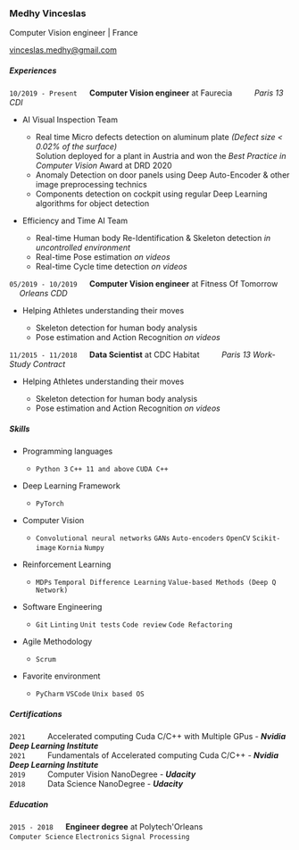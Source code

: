 ### Medhy Vinceslas

Computer Vision engineer | France  

[vinceslas.medhy@gmail.com](mailto:vinceslas.medhy@gmail.com)

##### Experiences
`10/2019 - Present` &emsp; **Computer Vision engineer** at Faurecia &emsp; &emsp; *Paris 13 CDI*
* AI Visual Inspection Team

    * Real time Micro defects detection on aluminum plate *(Defect size < 0.02% of the surface)*  
    Solution deployed for a plant in Austria and won the *Best Practice in Computer Vision* Award at DRD 2020
    * Anomaly Detection on door panels using Deep Auto-Encoder & other image preprocessing technics
    * Components detection on cockpit using regular Deep Learning algorithms for object detection

* Efficiency and Time AI Team

    * Real-time Human body Re-Identification & Skeleton detection *in uncontrolled environment*
    * Real-time Pose estimation *on videos*
    * Real-time Cycle time detection *on videos*


`05/2019 - 10/2019` &emsp; **Computer Vision engineer** at Fitness Of Tomorrow &emsp; &emsp; *Orleans CDD*

* Helping Athletes understanding their moves

    * Skeleton detection for human body analysis
    * Pose estimation and Action Recognition *on videos*


`11/2015 - 11/2018` &emsp; **Data Scientist** at CDC Habitat &emsp; &emsp; *Paris 13 Work-Study Contract*
 
* Helping Athletes understanding their moves

    * Skeleton detection for human body analysis
    * Pose estimation and Action Recognition *on videos*

##### Skills
* Programming languages
    * `Python 3` `C++ 11 and above` `CUDA C++`  

* Deep Learning Framework
    * `PyTorch`  

* Computer Vision
    * `Convolutional neural networks` `GANs` `Auto-encoders` `OpenCV` `Scikit-image` `Kornia` `Numpy`

* Reinforcement Learning
    * `MDPs` `Temporal Difference Learning` `Value-based Methods (Deep Q Network)`

* Software Engineering
    * `Git` `Linting` `Unit tests` `Code review` `Code Refactoring`

* Agile Methodology
    * `Scrum`

* Favorite environment
    * `PyCharm` `VSCode` `Unix based OS`

##### Certifications
`2021` &emsp; &emsp; Accelerated computing Cuda C/C++ with Multiple GPus - ***Nvidia Deep Learning Institute***  
`2021` &emsp; &emsp; Fundamentals of Accelerated computing Cuda C/C++ - ***Nvidia Deep Learning Institute***  
`2019` &emsp; &emsp; Computer Vision NanoDegree - ***Udacity***  
`2018` &emsp; &emsp; Data Science NanoDegree - ***Udacity***  

##### Education
`2015 - 2018` &emsp; **Engineer degree** at Polytech'Orleans  
`Computer Science` `Electronics` `Signal Processing`
